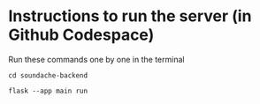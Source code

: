 # Instructions to run the server (in Github Codespace)
Run these commands one by one in the terminal

`cd soundache-backend`

`flask --app main run `
